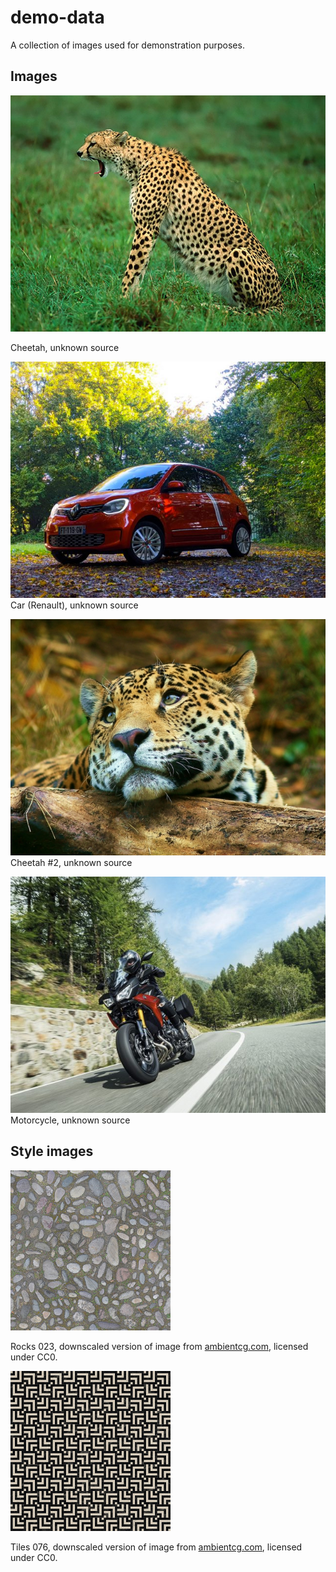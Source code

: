 # demo-data

A collection of images used for demonstration purposes.

## Images
![image-001.png](image-001.png)

Cheetah, unknown source

![image-002.jpg](image-002.jpg)
Car (Renault), unknown source

![image-003.jpg](image-003.jpg)
Cheetah #2, unknown source

![image-004.jpg](image-004.jpg)
Motorcycle, unknown source

## Style images

![style-001.jpg](style-001.jpg)

Rocks 023, downscaled version of image from [ambientcg.com](https://ambientcg.com/view?id=Rocks023), licensed under CC0.

![style-002.jpg](style-002.jpg)

Tiles 076, downscaled version of image from [ambientcg.com](https://ambientcg.com/view?id=Tiles076), licensed under CC0.
